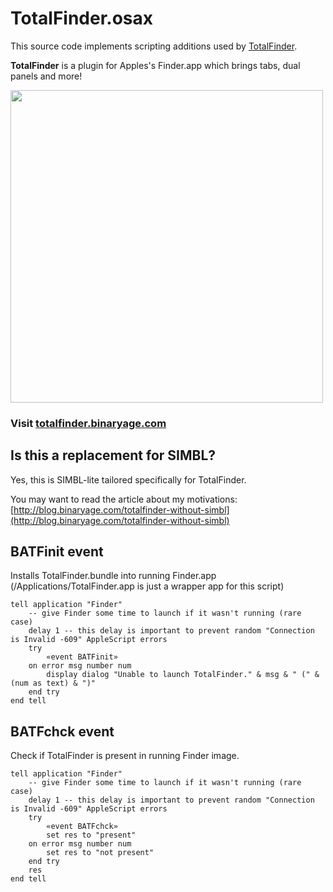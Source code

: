 # TotalFinder.osax

This source code implements scripting additions used by [TotalFinder](http://totalfinder.binaryage.com).

**TotalFinder** is a plugin for Apples's Finder.app which brings tabs, dual panels and more!

<a href="http://totalfinder.binaryage.com"><img width="500" src="http://totalfinder.binaryage.com/images/showcase/showcase-dual-mode.png"></a>

### Visit [totalfinder.binaryage.com](http://totalfinder.binaryage.com)

## Is this a replacement for SIMBL?

Yes, this is SIMBL-lite tailored specifically for TotalFinder.

You may want to read the article about my motivations:
[http://blog.binaryage.com/totalfinder-without-simbl](http://blog.binaryage.com/totalfinder-without-simbl)

## BATFinit event

Installs TotalFinder.bundle into running Finder.app (/Applications/TotalFinder.app is just a wrapper app for this script)

    tell application "Finder"
        -- give Finder some time to launch if it wasn't running (rare case)
        delay 1 -- this delay is important to prevent random "Connection is Invalid -609" AppleScript errors 
        try
            «event BATFinit»
        on error msg number num
            display dialog "Unable to launch TotalFinder." & msg & " (" & (num as text) & ")"
        end try
    end tell

## BATFchck event

Check if TotalFinder is present in running Finder image.

    tell application "Finder"
        -- give Finder some time to launch if it wasn't running (rare case)
        delay 1 -- this delay is important to prevent random "Connection is Invalid -609" AppleScript errors 
        try
            «event BATFchck»
            set res to "present"
        on error msg number num
            set res to "not present"
        end try
        res
    end tell